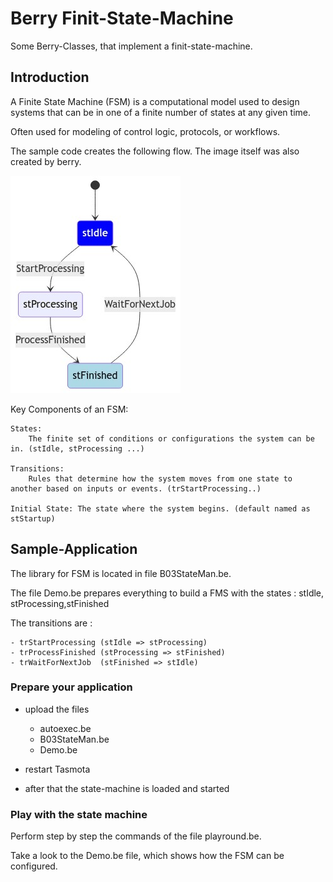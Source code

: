 # Berry Finit-State-Machine


Some Berry-Classes, that implement a finit-state-machine.

## Introduction

A Finite State Machine (FSM) is a computational model used to design systems that can be in one of a finite number of states at any given time.

Often used for modeling of control logic, protocols, or workflows.

The sample code creates the following flow. The image itself was also created by berry.

![alt text](images/fsm.jpg)

Key Components of an FSM:

    States: 
        The finite set of conditions or configurations the system can be in. (stIdle, stProcessing ...)

    Transitions: 
        Rules that determine how the system moves from one state to another based on inputs or events. (trStartProcessing..)

    Initial State: The state where the system begins. (default named as stStartup)


## Sample-Application

The library for FSM is located in file B03StateMan.be.

The file Demo.be prepares everything to build a FMS with the states : stIdle, stProcessing,stFinished

The transitions are : 

    - trStartProcessing (stIdle => stProcessing)
    - trProcessFinished (stProcessing => stFinished)
    - trWaitForNextJob  (stFinished => stIdle)
 
### Prepare your application

- upload the files 
  - autoexec.be
  - B03StateMan.be
  - Demo.be
  
- restart Tasmota
- after that the state-machine is loaded and started


### Play with the state machine

Perform step by step the commands of the file playround.be.

Take a look to the Demo.be file, which shows how the FSM can be configured.








